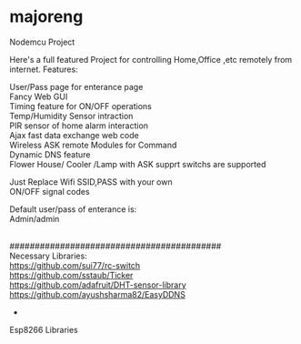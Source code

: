 # majoreng

Nodemcu Project

Here's a full featured Project for controlling Home,Office ,etc remotely from internet. Features:

User/Pass page for enterance page <br>
Fancy Web GUI <br>
Timing feature for ON/OFF operations <br>
Temp/Humidity Sensor intraction <br>
PIR sensor of home alarm interaction <br>
Ajax fast data exchange web code <br>
Wireless ASK remote Modules for Command <br>
Dynamic DNS feature <br>
Flower House/ Cooler /Lamp with ASK supprt switchs are supported <br>

Just Replace Wifi SSID,PASS with your own <br>
ON/OFF signal codes <br>

Default user/pass of enterance is: <br>
Admin/admin <br> <br>

##########################################  <br>
Necessary Libraries:  <br>
https://github.com/sui77/rc-switch  <br>
https://github.com/sstaub/Ticker  <br>
https://github.com/adafruit/DHT-sensor-library  <br>
https://github.com/ayushsharma82/EasyDDNS  <br>

+ <br>
Esp8266 Libraries  <br>

